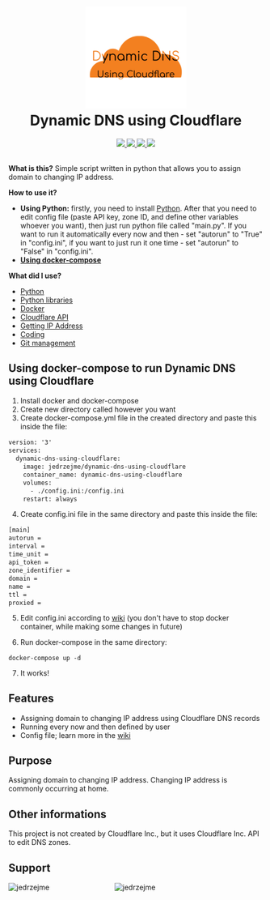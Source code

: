 <h1 align = 'center'>
    <img 
        src = '/assets/icon.png' 
        height = '200' 
        width = '200' 
        alt = 'Icon' 
    />
    <br>
    Dynamic DNS using Cloudflare
    <br>
</h1>

<div align = 'center'>
    <a href = 'https://github.com/jedrzejme/DynamicDNSUsingCloudflare/'>
        <img src = 'https://img.shields.io/github/stars/jedrzejme/DynamicDNSUsingCloudflare?style=for-the-badge&color=%23cfb002'/>
    </a>
    <a href = 'https://github.com/jedrzejme/DynamicDNSUsingCloudflare/tags'>
        <img src = 'https://img.shields.io/github/v/tag/jedrzejme/DynamicDNSUsingCloudflare?style=for-the-badge&label=version'/>
    </a>
    <a href = 'https://github.com/jedrzejme/DynamicDNSUsingCloudflare/issues'>
        <img src = 'https://img.shields.io/github/issues/jedrzejme/DynamicDNSUsingCloudflare?style=for-the-badge&color=%23ff6f00'/>
    </a>
    <a href = 'https://github.com/jedrzejme/DynamicDNSUsingCloudflare/pulls'>
        <img src = 'https://img.shields.io/github/issues-pr/jedrzejme/DynamicDNSUsingCloudflare?style=for-the-badge'/>
    </a>
</div>

<br>

**What is this?** Simple script written in python that allows you to assign domain to changing IP address.

**How to use it?**
* **Using Python:** firstly, you need to install [Python](https://www.python.org/downloads/). After that you need to edit config file (paste API key, zone ID, and define other variables whoever you want), then just run python file called "main.py". If you want to run it automatically every now and then - set "autorun" to "True" in "config.ini", if you want to just run it one time - set "autorun" to "False" in "config.ini".
* [**Using docker-compose**](https://github.com/jedrzejme/DynamicDNSUsingCloudflare/#using-docker-compose-to-run-dynamic-dns-using-cloudflare)

**What did I use?**
* [Python](https://www.python.org/)
* [Python libraries](/requirements.txt)
* [Docker](https://www.docker.com/)
* [Cloudflare API](https://developers.cloudflare.com/api/)
* [Getting IP Address](https://www.ipify.org/)
* [Coding](https://code.visualstudio.com/)
* [Git management](https://desktop.github.com/)

## Using docker-compose to run Dynamic DNS using Cloudflare
1) Install docker and docker-compose
2) Create new directory called however you want
3) Create docker-compose.yml file in the created directory and paste this inside the file:
```
version: '3'
services:
  dynamic-dns-using-cloudflare:
    image: jedrzejme/dynamic-dns-using-cloudflare
    container_name: dynamic-dns-using-cloudflare
    volumes:
      - ./config.ini:/config.ini
    restart: always
```
4) Create config.ini file in the same directory and paste this inside the file:
```
[main]
autorun = 
interval = 
time_unit = 
api_token = 
zone_identifier = 
domain = 
name = 
ttl = 
proxied = 
```
5) Edit config.ini according to [wiki](https://github.com/jedrzejme/DynamicDNSUsingCloudflare/wiki/Config-File) (you don't have to stop docker container, while making some changes in future)

6) Run docker-compose in the same directory:
```
docker-compose up -d
```
7) It works!

## Features
* Assigning domain to changing IP address using Cloudflare DNS records
* Running every now and then defined by user
* Config file; learn more in the [wiki](https://github.com/jedrzejme/DynamicDNSUsingCloudflare/wiki/Config-File)

## Purpose
Assigning domain to changing IP address. Changing IP address is commonly occurring at home.

## Other informations
This project is not created by Cloudflare Inc., but it uses Cloudflare Inc. API to edit DNS zones.

## Support
<p><a href="https://www.buymeacoffee.com/jedrzejme"> <img align="left" src="https://cdn.buymeacoffee.com/buttons/v2/default-yellow.png" height="50" width="210" alt="jedrzejme" /></a><a href="https://ko-fi.com/jedrzejme"> <img align="left" src="https://cdn.ko-fi.com/cdn/kofi3.png?v=3" height="50" width="210" alt="jedrzejme" /></a></p><br><br><br>
